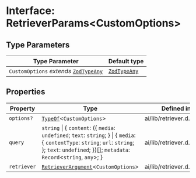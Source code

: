 # Interface: RetrieverParams\<CustomOptions\>

## Type Parameters

| Type Parameter | Default type |
| ------ | ------ |
| `CustomOptions` *extends* [`ZodTypeAny`](../namespaces/z/type-aliases/ZodTypeAny.md) | [`ZodTypeAny`](../namespaces/z/type-aliases/ZodTypeAny.md) |

## Properties

| Property | Type | Defined in |
| ------ | ------ | ------ |
| `options?` | [`TypeOf`](../namespaces/z/type-aliases/TypeOf.md)\<`CustomOptions`\> | ai/lib/retriever.d.ts:367 |
| `query` | `string` \| \{ `content`: (\{ `media`: `undefined`; `text`: `string`; \} \| \{ `media`: \{ `contentType`: `string`; `url`: `string`; \}; `text`: `undefined`; \})[]; `metadata`: `Record`\<`string`, `any`\>; \} | ai/lib/retriever.d.ts:366 |
| `retriever` | [`RetrieverArgument`](../type-aliases/RetrieverArgument.md)\<`CustomOptions`\> | ai/lib/retriever.d.ts:365 |
